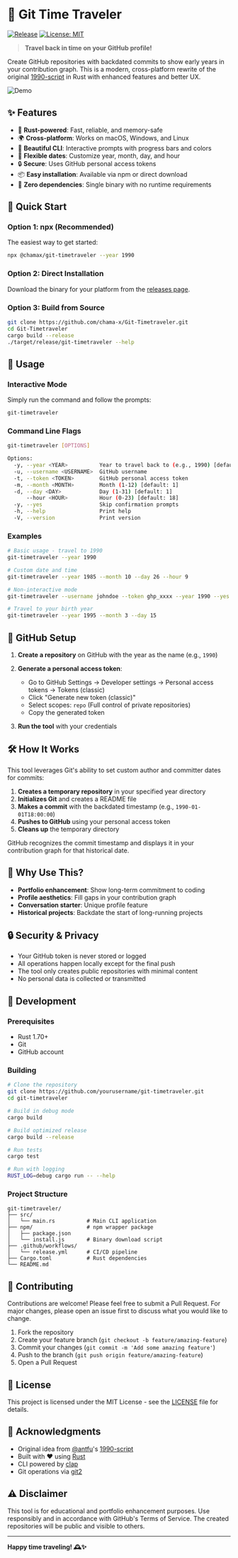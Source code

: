 # 🚀 Git Time Traveler

[![Release](https://github.com/chama-x/Git-Timetraveler/actions/workflows/release.yml/badge.svg)](https://github.com/chama-x/Git-Timetraveler/actions/workflows/release.yml)
[![License: MIT](https://img.shields.io/badge/License-MIT-yellow.svg)](https://opensource.org/licenses/MIT)

> **Travel back in time on your GitHub profile!** 

Create GitHub repositories with backdated commits to show early years in your contribution graph. This is a modern, cross-platform rewrite of the original [1990-script](https://github.com/antfu/1990-script) in Rust with enhanced features and better UX.

![Demo](https://user-images.githubusercontent.com/placeholder/demo.gif)

## ✨ Features

- 🦀 **Rust-powered**: Fast, reliable, and memory-safe
- 🌍 **Cross-platform**: Works on macOS, Windows, and Linux
- 🎨 **Beautiful CLI**: Interactive prompts with progress bars and colors
- 📅 **Flexible dates**: Customize year, month, day, and hour
- 🔒 **Secure**: Uses GitHub personal access tokens
- 📦 **Easy installation**: Available via npm or direct download
- 🚀 **Zero dependencies**: Single binary with no runtime requirements

## 🚀 Quick Start

### Option 1: npx (Recommended)

The easiest way to get started:

```bash
npx @chamax/git-timetraveler --year 1990
```

### Option 2: Direct Installation

Download the binary for your platform from the [releases page](https://github.com/chama-x/Git-Timetraveler/releases).

### Option 3: Build from Source

```bash
git clone https://github.com/chama-x/Git-Timetraveler.git
cd Git-Timetraveler
cargo build --release
./target/release/git-timetraveler --help
```

## 📖 Usage

### Interactive Mode

Simply run the command and follow the prompts:

```bash
git-timetraveler
```

### Command Line Flags

```bash
git-timetraveler [OPTIONS]

Options:
  -y, --year <YEAR>          Year to travel back to (e.g., 1990) [default: 1990]
  -u, --username <USERNAME>  GitHub username
  -t, --token <TOKEN>        GitHub personal access token
  -m, --month <MONTH>        Month (1-12) [default: 1]
  -d, --day <DAY>            Day (1-31) [default: 1]
      --hour <HOUR>          Hour (0-23) [default: 18]
  -y, --yes                  Skip confirmation prompts
  -h, --help                 Print help
  -V, --version              Print version
```

### Examples

```bash
# Basic usage - travel to 1990
git-timetraveler --year 1990

# Custom date and time
git-timetraveler --year 1985 --month 10 --day 26 --hour 9

# Non-interactive mode
git-timetraveler --username johndoe --token ghp_xxxx --year 1990 --yes

# Travel to your birth year
git-timetraveler --year 1995 --month 3 --day 15
```

## 🔑 GitHub Setup

1. **Create a repository** on GitHub with the year as the name (e.g., `1990`)
2. **Generate a personal access token**:
   - Go to GitHub Settings → Developer settings → Personal access tokens → Tokens (classic)
   - Click "Generate new token (classic)"
   - Select scopes: `repo` (Full control of private repositories)
   - Copy the generated token

3. **Run the tool** with your credentials

## 🛠️ How It Works

This tool leverages Git's ability to set custom author and committer dates for commits:

1. **Creates a temporary repository** in your specified year directory
2. **Initializes Git** and creates a README file
3. **Makes a commit** with the backdated timestamp (e.g., `1990-01-01T18:00:00`)
4. **Pushes to GitHub** using your personal access token
5. **Cleans up** the temporary directory

GitHub recognizes the commit timestamp and displays it in your contribution graph for that historical date.

## 🎯 Why Use This?

- **Portfolio enhancement**: Show long-term commitment to coding
- **Profile aesthetics**: Fill gaps in your contribution graph
- **Conversation starter**: Unique profile feature
- **Historical projects**: Backdate the start of long-running projects

## 🔒 Security & Privacy

- Your GitHub token is never stored or logged
- All operations happen locally except for the final push
- The tool only creates public repositories with minimal content
- No personal data is collected or transmitted

## 🚧 Development

### Prerequisites

- Rust 1.70+ 
- Git
- GitHub account

### Building

```bash
# Clone the repository
git clone https://github.com/yourusername/git-timetraveler.git
cd git-timetraveler

# Build in debug mode
cargo build

# Build optimized release
cargo build --release

# Run tests
cargo test

# Run with logging
RUST_LOG=debug cargo run -- --help
```

### Project Structure

```
git-timetraveler/
├── src/
│   └── main.rs          # Main CLI application
├── npm/                 # npm wrapper package
│   ├── package.json
│   └── install.js       # Binary download script
├── .github/workflows/
│   └── release.yml      # CI/CD pipeline
├── Cargo.toml           # Rust dependencies
└── README.md
```

## 🤝 Contributing

Contributions are welcome! Please feel free to submit a Pull Request. For major changes, please open an issue first to discuss what you would like to change.

1. Fork the repository
2. Create your feature branch (`git checkout -b feature/amazing-feature`)
3. Commit your changes (`git commit -m 'Add some amazing feature'`)
4. Push to the branch (`git push origin feature/amazing-feature`)
5. Open a Pull Request

## 📜 License

This project is licensed under the MIT License - see the [LICENSE](LICENSE) file for details.

## 🙏 Acknowledgments

- Original idea from [@antfu](https://github.com/antfu)'s [1990-script](https://github.com/antfu/1990-script)
- Built with ❤️ using [Rust](https://rust-lang.org/)
- CLI powered by [clap](https://github.com/clap-rs/clap)
- Git operations via [git2](https://github.com/rust-lang/git2-rs)

## ⚠️ Disclaimer

This tool is for educational and portfolio enhancement purposes. Use responsibly and in accordance with GitHub's Terms of Service. The created repositories will be public and visible to others.

---

**Happy time traveling! 🕰️✨**
